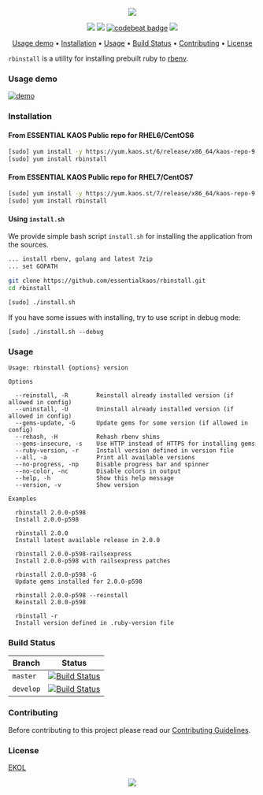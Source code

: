 <p align="center"><a href="#readme"><img src="https://gh.kaos.st/rbinstall.svg"/></a></p>

<p align="center">
  <a href="https://travis-ci.org/essentialkaos/rbinstall"><img src="https://travis-ci.org/essentialkaos/rbinstall.svg?branch=master" /></a>
  <a href="https://goreportcard.com/report/github.com/essentialkaos/rbinstall"><img src="https://goreportcard.com/badge/github.com/essentialkaos/rbinstall" /></a>
  <a href="https://codebeat.co/projects/github-com-essentialkaos-rbinstall-master"><img alt="codebeat badge" src="https://codebeat.co/badges/b78de32a-6867-4bd3-9135-8244d4813531" /></a>
  <a href="https://essentialkaos.com/ekol"><img src="https://gh.kaos.st/ekol.svg" /></a>
</p>

<p align="center">
  <a href="#usage-demo">Usage demo</a> • <a href="#installation">Installation</a> • <a href="#usage">Usage</a> • <a href="#build-status">Build Status</a> • <a href="#contributing">Contributing</a> • <a href="#license">License</a>
</p>

`rbinstall` is a utility for installing prebuilt ruby to [rbenv](https://github.com/rbenv/rbenv).

### Usage demo

[![demo](https://gh.kaos.st/rbinstall-0100.gif)](#usage-demo)

### Installation

#### From ESSENTIAL KAOS Public repo for RHEL6/CentOS6

```bash
[sudo] yum install -y https://yum.kaos.st/6/release/x86_64/kaos-repo-9.1-0.el6.noarch.rpm
[sudo] yum install rbinstall
```

#### From ESSENTIAL KAOS Public repo for RHEL7/CentOS7

```bash
[sudo] yum install -y https://yum.kaos.st/7/release/x86_64/kaos-repo-9.1-0.el7.noarch.rpm
[sudo] yum install rbinstall
```

#### Using `install.sh`
We provide simple bash script `install.sh` for installing the application from the sources.

```bash
... install rbenv, golang and latest 7zip
... set GOPATH

git clone https://github.com/essentialkaos/rbinstall.git
cd rbinstall

[sudo] ./install.sh
```

If you have some issues with installing, try to use script in debug mode:

```
[sudo] ./install.sh --debug
```

### Usage
```
Usage: rbinstall {options} version

Options

  --reinstall, -R        Reinstall already installed version (if allowed in config)
  --uninstall, -U        Uninstall already installed version (if allowed in config)
  --gems-update, -G      Update gems for some version (if allowed in config)
  --rehash, -H           Rehash rbenv shims
  --gems-insecure, -s    Use HTTP instead of HTTPS for installing gems
  --ruby-version, -r     Install version defined in version file
  --all, -a              Print all available versions
  --no-progress, -np     Disable progress bar and spinner
  --no-color, -nc        Disable colors in output
  --help, -h             Show this help message
  --version, -v          Show version

Examples

  rbinstall 2.0.0-p598
  Install 2.0.0-p598

  rbinstall 2.0.0
  Install latest available release in 2.0.0

  rbinstall 2.0.0-p598-railsexpress
  Install 2.0.0-p598 with railsexpress patches

  rbinstall 2.0.0-p598 -G
  Update gems installed for 2.0.0-p598

  rbinstall 2.0.0-p598 --reinstall
  Reinstall 2.0.0-p598

  rbinstall -r
  Install version defined in .ruby-version file

```

### Build Status

| Branch | Status |
|--------|--------|
| `master` | [![Build Status](https://travis-ci.org/essentialkaos/rbinstall.svg?branch=master)](https://travis-ci.org/essentialkaos/rbinstall) |
| `develop` | [![Build Status](https://travis-ci.org/essentialkaos/rbinstall.svg?branch=develop)](https://travis-ci.org/essentialkaos/rbinstall) |

### Contributing

Before contributing to this project please read our [Contributing Guidelines](https://github.com/essentialkaos/contributing-guidelines#contributing-guidelines).

### License

[EKOL](https://essentialkaos.com/ekol)

<p align="center"><a href="https://essentialkaos.com"><img src="https://gh.kaos.st/ekgh.svg"/></a></p>
